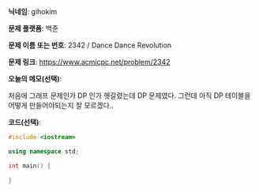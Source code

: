 **닉네임**: gihokim

**문제 플랫폼**: 백준

**문제 이름 또는 번호**: 2342 / Dance Dance Revolution

**문제 링크**: https://www.acmicpc.net/problem/2342

**오늘의 메모(선택)**:

처음에 그래프 문제인가 DP 인가 헷갈렸는데 DP 문제였다.
그런데 아직 DP 테이블을 어떻게 만들어야되는지 잘 모르겠다..

**코드(선택)**:

```c++
#include <iostream>

using namespace std;

int main() {
    
}
```
